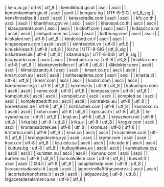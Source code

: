 | keio.ac.jp | utf-8 | utf_8 |
| kemdikbud.go.id | ascii | ascii |
| kemenkumham.go.id | ascii | ascii |
| kenguru.bg | UTF-8-SIG | utf_8_sig |
| kenshiroabbe.it | ascii | ascii |
| kenyacradle.com | ascii | ascii |
| kfc.co.th | ascii | ascii |
| khanhhoa.gov.vn | ascii | ascii |
| khaosod.co.th | ascii | ascii |
| kiasuparents.com | ascii | ascii |
| kickoff.com | ascii | ascii |
| kidspot.co.nz | ascii | ascii |
| kidspot.com.au | ascii | ascii |
| kidteung.com | ascii | ascii |
| kilokalori.net | utf-8 | utf_8 |
| kinderland.co.il | ascii | ascii |
| kingsoopers.com | ascii | ascii |
| kinhtedothi.vn | utf-8 | utf_8 |
| kinuskikissa.fi | utf-8 | utf_8 |
| kir.hu | UTF-8-SIG | utf_8_sig |
| kiskatravel.sk | utf-8 | utf_8 |
| kitamura.jp | UTF-8-SIG | utf_8_sig |
| kitapyurdu.com | ascii | ascii |
| kiwibank.co.nz | utf-8 | utf_8 |
| klaiklai.com | utf-8 | utf_8 |
| klantenvertellen.nl | utf-8 | utf_8 |
| klikdokter.com | ascii | ascii |
| klimatizzando.it | ascii | ascii |
| kmart.co.nz | ascii | ascii |
| kmart.com.au | ascii | ascii |
| kmhesaplama.com | ascii | ascii |
| knasta.cl | utf-8 | utf_8 |
| knorr.com | ascii | ascii |
| kodin1.com | ascii | ascii |
| kodomono-ie.jp | utf-8 | utf_8 |
| koknese.lv | utf-8 | utf_8 |
| kokuchpro.com | ascii | ascii |
| komo.co.il | utf-8 | utf_8 |
| kompass.com | utf-8 | utf_8 |
| komplett.dk | ascii | ascii |
| komplett.no | ascii | ascii |
| komplett.se | ascii | ascii |
| komplettbedrift.no | ascii | ascii |
| kontraktai.eu | utf-8 | utf_8 |
| korrekturen.de | utf-8 | utf_8 |
| koshachek.com | utf-8 | utf_8 |
| kosmosn.ru | ascii | ascii |
| koton.com | utf-8 | utf_8 |
| kpru.ac.th | utf-8 | utf_8 |
| kr-vysocina.cz | utf-8 | utf_8 |
| kraji.eu | utf-8 | utf_8 |
| kreuzwort.net | utf-8 | utf_8 |
| krka.biz | utf-8 | utf_8 |
| krka.si | utf-8 | utf_8 |
| kroger.com | ascii | ascii |
| kronansapotek.se | utf-8 | utf_8 |
| krone.at | utf-8 | utf_8 |
| krstarica.com | utf-8 | utf_8 |
| krua.co | ascii | ascii |
| kruachieve.com | utf-8 | utf_8 |
| kruhzgodovina.xyz | ascii | ascii |
| krymr.com | ascii | ascii |
| ksou.cn | utf-8 | utf_8 |
| ksu.edu.sa | ascii | ascii |
| ktu.edu.tr | ascii | ascii |
| kultura.bg | utf-8 | utf_8 |
| kultuurikava.ee | ascii | ascii |
| kuminaluna.xyz | ascii | ascii |
| kunsten.nu | ascii | ascii |
| kununu.com | ascii | ascii |
| kuriren.nu | utf-8 | utf_8 |
| kursunkalem.com | utf-8 | utf_8 |
| kuwait.tt | ascii | ascii |
| l24.lt | utf-8 | utf_8 |
| lacapitalmdp.com | utf-8 | utf_8 |
| lacasucciadiassisi.it | ascii | ascii |
| lacoccinellaffittacamere.it | ascii | ascii |
| lacortedelronchetto.it | ascii | ascii |
| ladyzone.bg | utf-8 | utf_8 |
| lagacetadesalamanca.es | utf-8 | utf_8 |
